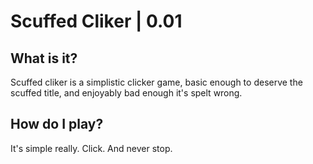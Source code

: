 # Scuffed Cliker | 0.01
## What is it?
Scuffed cliker is a simplistic clicker game, basic enough to deserve the scuffed title, and enjoyably bad enough it's spelt wrong.
## How do I play?
It's simple really. Click. And never stop.